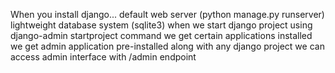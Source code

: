 When you install django...
default web server (python manage.py runserver)
lightweight database system (sqlite3)
when we start django project using django-admin startproject command we get certain applications installed
we get admin application pre-installed along with any django project
we can access admin interface with /admin endpoint